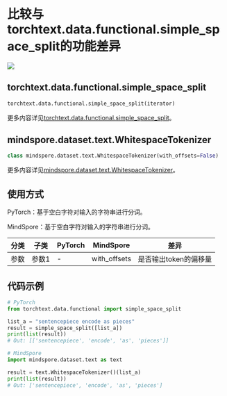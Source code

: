# 比较与torchtext.data.functional.simple_space_split的功能差异

<a href="https://gitee.com/mindspore/docs/blob/master/docs/mindspore/source_zh_cn/note/api_mapping/pytorch_diff/WhitespaceTokenizer.md" target="_blank"><img src="https://mindspore-website.obs.cn-north-4.myhuaweicloud.com/website-images/master/resource/_static/logo_source.png"></a>

## torchtext.data.functional.simple_space_split

```python
torchtext.data.functional.simple_space_split(iterator)
```

更多内容详见[torchtext.data.functional.simple_space_split](https://pytorch.org/text/0.9.0/data_functional.html#load-sp-model)。

## mindspore.dataset.text.WhitespaceTokenizer

```python
class mindspore.dataset.text.WhitespaceTokenizer(with_offsets=False)
```

更多内容详见[mindspore.dataset.text.WhitespaceTokenizer](https://www.mindspore.cn/docs/zh-CN/master/api_python/dataset_text/mindspore.dataset.text.WhitespaceTokenizer.html#mindspore.dataset.text.WhitespaceTokenizer)。

## 使用方式

PyTorch：基于空白字符对输入的字符串进行分词。

MindSpore：基于空白字符对输入的字符串进行分词。

| 分类 | 子类 |PyTorch | MindSpore | 差异 |
| --- | ---   | ---   | ---        |---  |
|参数 | 参数1 | -    | with_offsets     | 是否输出token的偏移量 |

## 代码示例

```python
# PyTorch
from torchtext.data.functional import simple_space_split

list_a = "sentencepiece encode as pieces"
result = simple_space_split([list_a])
print(list(result))
# Out: [['sentencepiece', 'encode', 'as', 'pieces']]

# MindSpore
import mindspore.dataset.text as text

result = text.WhitespaceTokenizer()(list_a)
print(list(result))
# Out: ['sentencepiece', 'encode', 'as', 'pieces']
```

